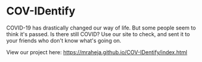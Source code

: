 # COV-IDentify

COVID-19 has drastically changed our way of life. But some people seem to think it's passed. Is there still COVID? Use our site to check, and sent it to your friends who don't know what's going on.

View our project here: https://mraheja.github.io/COV-IDentify/index.html

